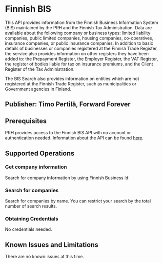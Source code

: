 # Finnish BIS
This API provides information from the Finnish Business Information System (BIS) maintained by the PRH and the Finnish Tax Administration. Data are available about the following company or business types: limited liability companies, public limited companies, housing companies, co-operatives, insurance companies, or public insurance companies. In addition to basic details of businesses or companies registered at the Finnish Trade Register, the service also provides information on other registers they have been added to: the Prepayment Register, the Employer Register, the VAT Register, the register of bodies liable for tax on insurance premiums, and the Client Register of the Tax Administration.

The BIS Search also provides information on entities which are not registered at the Finnish Trade Register, such as municipalities or Government agencies in Finland.

## Publisher: Timo Pertilä, Forward Forever

## Prerequisites
PRH provides access to the Finnish BIS API with no account or authentication needed. Information about the API can be found [here](http://avoindata.prh.fi/ytj_en.html).


## Supported Operations

### Get company information
Search for company information by using Finnish Business Id

### Search for companies
Search for companies by name. You can restrict your search by the total number of search results.

### Obtaining Credentials
No credentials needed.

## Known Issues and Limitations
There are no known issues at this time.